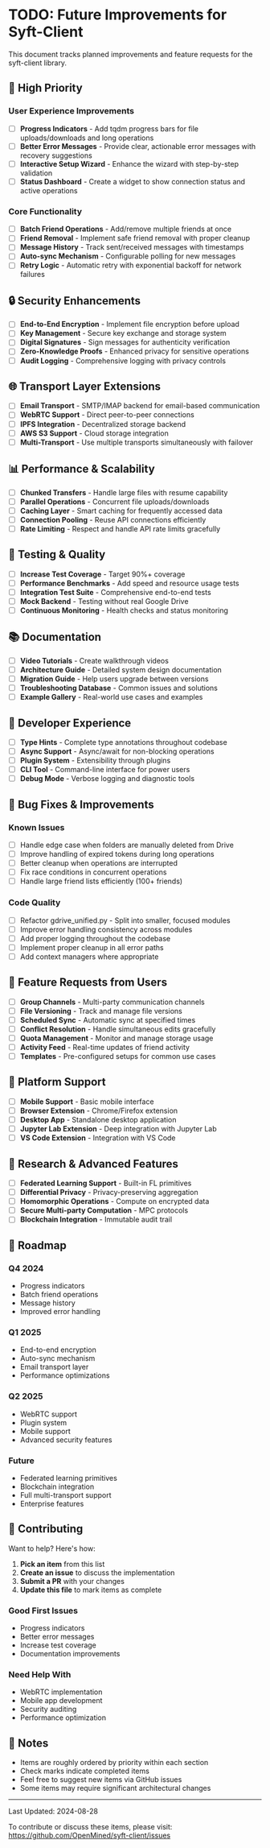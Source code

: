 # TODO: Future Improvements for Syft-Client

This document tracks planned improvements and feature requests for the syft-client library.

## 🚀 High Priority

### User Experience Improvements
- [ ] **Progress Indicators** - Add tqdm progress bars for file uploads/downloads and long operations
- [ ] **Better Error Messages** - Provide clear, actionable error messages with recovery suggestions
- [ ] **Interactive Setup Wizard** - Enhance the wizard with step-by-step validation
- [ ] **Status Dashboard** - Create a widget to show connection status and active operations

### Core Functionality
- [ ] **Batch Friend Operations** - Add/remove multiple friends at once
- [ ] **Friend Removal** - Implement safe friend removal with proper cleanup
- [ ] **Message History** - Track sent/received messages with timestamps
- [ ] **Auto-sync Mechanism** - Configurable polling for new messages
- [ ] **Retry Logic** - Automatic retry with exponential backoff for network failures

## 🔒 Security Enhancements

- [ ] **End-to-End Encryption** - Implement file encryption before upload
- [ ] **Key Management** - Secure key exchange and storage system
- [ ] **Digital Signatures** - Sign messages for authenticity verification
- [ ] **Zero-Knowledge Proofs** - Enhanced privacy for sensitive operations
- [ ] **Audit Logging** - Comprehensive logging with privacy controls

## 🌐 Transport Layer Extensions

- [ ] **Email Transport** - SMTP/IMAP backend for email-based communication
- [ ] **WebRTC Support** - Direct peer-to-peer connections
- [ ] **IPFS Integration** - Decentralized storage backend
- [ ] **AWS S3 Support** - Cloud storage integration
- [ ] **Multi-Transport** - Use multiple transports simultaneously with failover

## 📊 Performance & Scalability

- [ ] **Chunked Transfers** - Handle large files with resume capability
- [ ] **Parallel Operations** - Concurrent file uploads/downloads
- [ ] **Caching Layer** - Smart caching for frequently accessed data
- [ ] **Connection Pooling** - Reuse API connections efficiently
- [ ] **Rate Limiting** - Respect and handle API rate limits gracefully

## 🧪 Testing & Quality

- [ ] **Increase Test Coverage** - Target 90%+ coverage
- [ ] **Performance Benchmarks** - Add speed and resource usage tests
- [ ] **Integration Test Suite** - Comprehensive end-to-end tests
- [ ] **Mock Backend** - Testing without real Google Drive
- [ ] **Continuous Monitoring** - Health checks and status monitoring

## 📚 Documentation

- [ ] **Video Tutorials** - Create walkthrough videos
- [ ] **Architecture Guide** - Detailed system design documentation
- [ ] **Migration Guide** - Help users upgrade between versions
- [ ] **Troubleshooting Database** - Common issues and solutions
- [ ] **Example Gallery** - Real-world use cases and examples

## 🎨 Developer Experience

- [ ] **Type Hints** - Complete type annotations throughout codebase
- [ ] **Async Support** - Async/await for non-blocking operations
- [ ] **Plugin System** - Extensibility through plugins
- [ ] **CLI Tool** - Command-line interface for power users
- [ ] **Debug Mode** - Verbose logging and diagnostic tools

## 🔧 Bug Fixes & Improvements

### Known Issues
- [ ] Handle edge case when folders are manually deleted from Drive
- [ ] Improve handling of expired tokens during long operations
- [ ] Better cleanup when operations are interrupted
- [ ] Fix race conditions in concurrent operations
- [ ] Handle large friend lists efficiently (100+ friends)

### Code Quality
- [ ] Refactor gdrive_unified.py - Split into smaller, focused modules
- [ ] Improve error handling consistency across modules
- [ ] Add proper logging throughout the codebase
- [ ] Implement proper cleanup in all error paths
- [ ] Add context managers where appropriate

## 🌟 Feature Requests from Users

- [ ] **Group Channels** - Multi-party communication channels
- [ ] **File Versioning** - Track and manage file versions
- [ ] **Scheduled Sync** - Automatic sync at specified times
- [ ] **Conflict Resolution** - Handle simultaneous edits gracefully
- [ ] **Quota Management** - Monitor and manage storage usage
- [ ] **Activity Feed** - Real-time updates of friend activity
- [ ] **Templates** - Pre-configured setups for common use cases

## 📱 Platform Support

- [ ] **Mobile Support** - Basic mobile interface
- [ ] **Browser Extension** - Chrome/Firefox extension
- [ ] **Desktop App** - Standalone desktop application
- [ ] **Jupyter Lab Extension** - Deep integration with Jupyter Lab
- [ ] **VS Code Extension** - Integration with VS Code

## 🔬 Research & Advanced Features

- [ ] **Federated Learning Support** - Built-in FL primitives
- [ ] **Differential Privacy** - Privacy-preserving aggregation
- [ ] **Homomorphic Operations** - Compute on encrypted data
- [ ] **Secure Multi-party Computation** - MPC protocols
- [ ] **Blockchain Integration** - Immutable audit trail

## 📅 Roadmap

### Q4 2024
- Progress indicators
- Batch friend operations
- Message history
- Improved error handling

### Q1 2025
- End-to-end encryption
- Auto-sync mechanism
- Email transport layer
- Performance optimizations

### Q2 2025
- WebRTC support
- Plugin system
- Mobile support
- Advanced security features

### Future
- Federated learning primitives
- Blockchain integration
- Full multi-transport support
- Enterprise features

## 🤝 Contributing

Want to help? Here's how:

1. **Pick an item** from this list
2. **Create an issue** to discuss the implementation
3. **Submit a PR** with your changes
4. **Update this file** to mark items as complete

### Good First Issues
- Progress indicators
- Better error messages
- Increase test coverage
- Documentation improvements

### Need Help With
- WebRTC implementation
- Mobile app development
- Security auditing
- Performance optimization

## 📝 Notes

- Items are roughly ordered by priority within each section
- Check marks indicate completed items
- Feel free to suggest new items via GitHub issues
- Some items may require significant architectural changes

---

Last Updated: 2024-08-28

To contribute or discuss these items, please visit: https://github.com/OpenMined/syft-client/issues